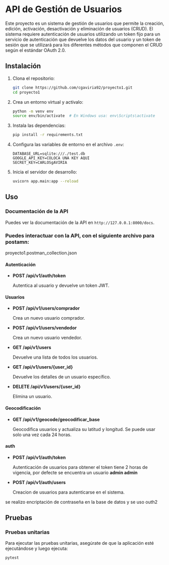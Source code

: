 # API de Gestión de Usuarios

Este proyecto es un sistema de gestión de usuarios que permite la creación, edición, activación, desactivación y eliminación de usuarios (CRUD). El sistema requiere autenticación de usuarios utilizando un token fijo para un servicio de autenticación que devuelve los datos del usuario y un token de sesión que se utilizará para los diferentes métodos que componen el CRUD según el estándar OAuth 2.0.

## Instalación

1. Clona el repositorio:

    ```bash
    git clone https://github.com/cgaviria92/proyecto1.git
    cd proyecto1
    ```

2. Crea un entorno virtual y actívalo:

    ```bash
    python -m venv env
    source env/bin/activate  # En Windows usa: env\Scripts\activate
    ```

3. Instala las dependencias:

    ```bash
    pip install -r requirements.txt
    ```

4. Configura las variables de entorno en el archivo `.env`:

    ```
    DATABASE_URL=sqlite:///./test.db
    GOOGLE_API_KEY=COLOCA UNA KEY AQUI
    SECRET_KEY=CARLOSgAVIRIA
    ```

5. Inicia el servidor de desarrollo:

    ```bash
    uvicorn app.main:app --reload
    ```

## Uso

### Documentación de la API

Puedes ver la documentación de la API en `http://127.0.0.1:8000/docs`.

### Puedes interactuar con la API, con el siguiente archivo para postamn:
proyecto1.postman_collection.json

#### Autenticación

- **POST /api/v1/auth/token**

  Autentica al usuario y devuelve un token JWT.

#### Usuarios

- **POST /api/v1/users/comprador**

  Crea un nuevo usuario comprador.

- **POST /api/v1/users/vendedor**

  Crea un nuevo usuario vendedor.

- **GET /api/v1/users**

  Devuelve una lista de todos los usuarios.

- **GET /api/v1/users/{user_id}**

  Devuelve los detalles de un usuario específico.

- **DELETE /api/v1/users/{user_id}**

  Elimina un usuario.

#### Geocodificación

- **GET /api/v1/geocode/geocodificar_base**

  Geocodifica usuarios y actualiza su latitud y longitud. Se puede usar solo una vez cada 24 horas.

#### auth

- **POST /api/v1/auth/token**

  Autenticación de usuarios para obtener el token tiene 2 horas de vigencia, por defecte se encuentra un usuario **admin admin**

- **POST /api/v1/auth/users**

  Creacion de usuarios para autenticarse en el sistema.

se realizo encriptación de contraseña en la base de datos y se uso outh2 

## Pruebas

### Pruebas unitarias

Para ejecutar las pruebas unitarias, asegúrate de que la aplicación esté ejecutándose y luego ejecuta:

```bash
pytest

